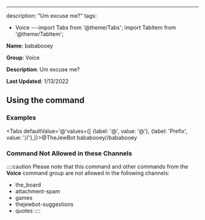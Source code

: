 ---
description: "Um excuse me?"
tags:
  - Voice
---import Tabs from '@theme/Tabs';
import TabItem from '@theme/TabItem';

**Name**: bababooey

**Group**: Voice

**Description**: Um excuse me?

**Last Updated**: 1/13/2022

## Using the command

### Examples
<Tabs defaultValue='@'values={[ {label: '@', value: '@'}, {label: 'Prefix', value: '//'},]}><TabItem value='@'>@TheJewBot bababooey</TabItem><TabItem value='//'>//bababooey</TabItem></Tabs>

### Command Not Allowed in these Channels
::::caution Please note that this command and other commands from the **Voice** command group are not allowed in the following channels:
- the_board
- attachment-spam
- games
- thejewbot-suggestions
- quotes
::::